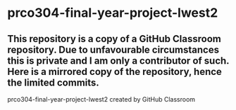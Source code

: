 # prco304-final-year-project-lwest2
## This repository is a copy of a GitHub Classroom repository. Due to unfavourable circumstances this is private and I am only a contributor of such. Here is a mirrored copy of the repository, hence the limited commits.
prco304-final-year-project-lwest2 created by GitHub Classroom
